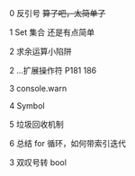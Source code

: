 0 反引号 ~~算了吧，太简单了~~

1 Set 集合 还是有点简单

2 求余运算小陷阱

2 ...扩展操作符 P181 186

3 console.warn

4 Symbol

5 垃圾回收机制

6 总结 for 循环，如何带索引迭代

3 双叹号转 bool
